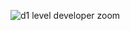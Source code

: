 ![d1 level developer zoom](https://user-images.githubusercontent.com/5239538/26901159-bef14826-4ba2-11e7-936a-d5116db2a9a9.png)
